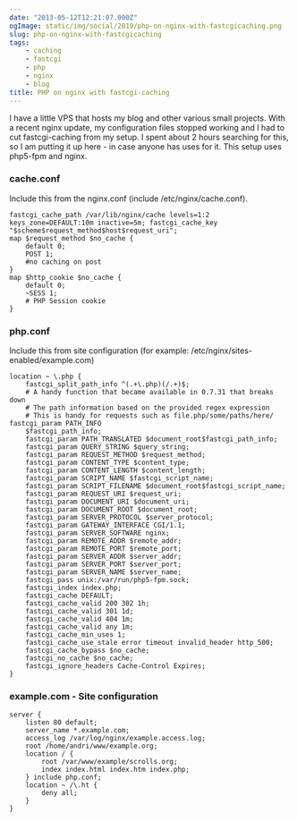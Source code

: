 ```yaml
---
date: "2013-05-12T12:21:07.000Z"
ogImage: static/img/social/2019/php-on-nginx-with-fastcgicaching.png
slug: php-on-nginx-with-fastcgicaching
tags:
    - caching
    - fastcgi
    - php
    - nginx
    - blog
title: PHP on nginx with fastcgi-caching
---
```

I have a little VPS that hosts my blog and other various small projects. With a recent nginx update, my configuration files stopped working and I had to cut fastcgi-caching from my setup. I spent about 2 hours searching for this, so I am putting it up here - in case anyone has uses for it. This setup uses php5-fpm and nginx.

### cache.conf

Include this from the nginx.conf (include /etc/nginx/cache.conf).

```nginx
fastcgi_cache_path /var/lib/nginx/cache levels=1:2 keys_zone=DEFAULT:10m inactive=5m; fastcgi_cache_key "$scheme$request_method$host$request_uri";
map $request_method $no_cache {
    default 0;
    POST 1;
    #no caching on post
}
map $http_cookie $no_cache {
    default 0;
    ~SESS 1;
    # PHP Session cookie
}
```

### php.conf

Include this from site configuration (for example: /etc/nginx/sites-enabled/example.com)

```
location ~ \.php {
    fastcgi_split_path_info ^(.+\.php)(/.+)$;
    # A handy function that became available in 0.7.31 that breaks down
    # The path information based on the provided regex expression
    # This is handy for requests such as file.php/some/paths/here/ fastcgi_param PATH_INFO
    $fastcgi_path_info;
    fastcgi_param PATH_TRANSLATED $document_root$fastcgi_path_info;
    fastcgi_param QUERY_STRING $query_string;
    fastcgi_param REQUEST_METHOD $request_method;
    fastcgi_param CONTENT_TYPE $content_type;
    fastcgi_param CONTENT_LENGTH $content_length;
    fastcgi_param SCRIPT_NAME $fastcgi_script_name;
    fastcgi_param SCRIPT_FILENAME $document_root$fastcgi_script_name;
    fastcgi_param REQUEST_URI $request_uri;
    fastcgi_param DOCUMENT_URI $document_uri;
    fastcgi_param DOCUMENT_ROOT $document_root;
    fastcgi_param SERVER_PROTOCOL $server_protocol;
    fastcgi_param GATEWAY_INTERFACE CGI/1.1;
    fastcgi_param SERVER_SOFTWARE nginx;
    fastcgi_param REMOTE_ADDR $remote_addr;
    fastcgi_param REMOTE_PORT $remote_port;
    fastcgi_param SERVER_ADDR $server_addr;
    fastcgi_param SERVER_PORT $server_port;
    fastcgi_param SERVER_NAME $server_name;
    fastcgi_pass unix:/var/run/php5-fpm.sock;
    fastcgi_index index.php;
    fastcgi_cache DEFAULT;
    fastcgi_cache_valid 200 302 1h;
    fastcgi_cache_valid 301 1d;
    fastcgi_cache_valid 404 1m;
    fastcgi_cache_valid any 1m;
    fastcgi_cache_min_uses 1;
    fastcgi_cache_use_stale error timeout invalid_header http_500;
    fastcgi_cache_bypass $no_cache;
    fastcgi_no_cache $no_cache;
    fastcgi_ignore_headers Cache-Control Expires;
}
```

### example.com - Site configuration

```
server {
    listen 80 default;
    server_name *.example.com;
    access_log /var/log/nginx/example.access.log;
    root /home/andri/www/example.org;
    location / {
        root /var/www/example/scrolls.org;
        index index.html index.htm index.php;
    } include php.conf;
    location ~ /\.ht {
        deny all;
    }
}
```
